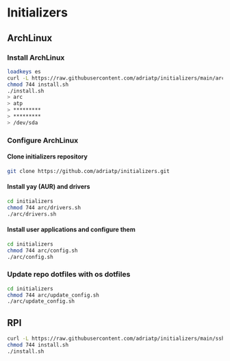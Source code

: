 # Initializers

## ArchLinux

### Install ArchLinux

```bash
loadkeys es
curl -L https://raw.githubusercontent.com/adriatp/initializers/main/arc/install.sh > install.sh
chmod 744 install.sh
./install.sh
> arc
> atp
> *********
> *********
> /dev/sda
```

### Configure ArchLinux

#### Clone initializers repository

```bash
git clone https://github.com/adriatp/initializers.git
```

#### Install yay (AUR) and drivers

```bash
cd initializers
chmod 744 arc/drivers.sh
./arc/drivers.sh
```

#### Install user applications and configure them

```bash
cd initializers
chmod 744 arc/config.sh
./arc/config.sh
```

### Update repo dotfiles with os dotfiles

```bash
cd initializers
chmod 744 arc/update_config.sh
./arc/update_config.sh
```

## RPI

```bash
curl -L https://raw.githubusercontent.com/adriatp/initializers/main/ssh/install.sh > install.sh
chmod 744 install.sh
./install.sh
```
